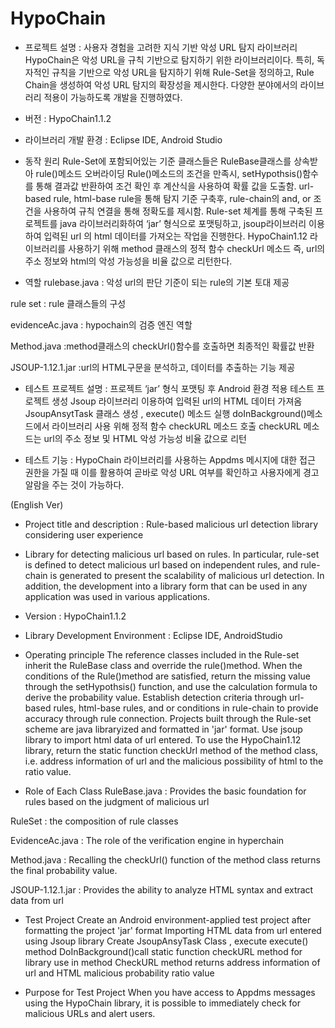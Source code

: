 # HypoChain
- 프로젝트 설명
: 사용자 경험을 고려한 지식 기반 악성 URL 탐지 라이브러리 
HypoChain은 악성 URL을 규칙 기반으로 탐지하기 위한 라이브러리이다. 특히, 독자적인 규칙을 기반으로 악성 URL을 탐지하기 위해 Rule-Set을 정의하고, Rule Chain을 생성하여 악성 URL 탐지의 확장성을 제시한다. 다양한 분야에서의 라이브러리 적용이 가능하도록 개발을 진행하였다.


- 버전
: HypoChain1.1.2 


- 라이브러리 개발 환경
: Eclipse IDE, Android Studio


- 동작 원리 
Rule-Set에 포함되어있는 기준 클래스들은 RuleBase클래스를 상속받아 rule()메소드 오버라이딩
Rule()메소드의 조건을 만족시, setHypothsis()함수를 통해 결과값 반환하여 조건 확인 후 계산식을 사용하여 확률 값을 도출함.
url-based rule, html-base rule을 통해 탐지 기준 구축후, rule-chain의 and, or 조건을 사용하여 규칙 연결을 통해 정확도를 제시함.
Rule-set 체계를 통해 구축된 프로젝트를 java 라이브러리화하여 ‘jar’ 형식으로 포맷팅하고,
jsoup라이브러리 이용하여 입력된 url 의 html 데이터를 가져오는 작업을 진행한다.
HypoChain1.12 라이브러리를 사용하기 위해 method 클래스의 정적 함수 checkUrl 메소드 즉, url의 주소 정보와 html의 악성 가능성을 비율 값으로 리턴한다.


- 역할 
rulebase.java
: 악성 url의 판단 기준이 되는 rule의 기본 토대 제공

rule set
: rule 클래스들의 구성

evidenceAc.java
: hypochain의 검증 엔진 역할

Method.java
:method클래스의 checkUrl()함수를 호출하면 최종적인 확률값 반환

JSOUP-1.12.1.jar
:url의 HTML구문을 분석하고, 데이터를 추출하는 기능 제공


- 테스트 프로젝트 설명
: 프로젝트 ‘jar’ 형식 포맷팅 후 Android 환경 적용 테스트 프로젝트 생성
 Jsoup 라이브러리 이용하여 입력된 url의 HTML 데이터 가져옴
 JsoupAnsytTask 클래스 생성 , execute() 메소드 실행 
doInBackground()메소드에서 라이브러리 사용 위해 정적 함수 checkURL 메소드 호출
checkURL 메소드는 url의 주소 정보 및 HTML 악성 가능성 비율 값으로 리턴


- 테스트 기능 
: HypoChain 라이브러리를 사용하는 Appdms 메시지에 대한 접근 권한을 가질 때 이를 활용하여 곧바로 악성 URL 여부를 확인하고 사용자에게 경고 알람을 주는 것이 가능하다.


(English Ver)


- Project title and description
: Rule-based malicious url detection library considering user experience 


- Library for detecting malicious url based on rules. 
In particular, rule-set is defined to detect malicious url based on independent rules, and rule-chain is generated to present the scalability of malicious url detection.
In addition, the development into a library form that can be used in any application was used in various applications.


- Version
: HypoChain1.1.2 


- Library Development Environment
: Eclipse IDE, AndroidStudio


- Operating principle
The reference classes included in the Rule-set inherit the RuleBase class and override the rule()method.
When the conditions of the Rule()method are satisfied, return the missing value through the setHypothsis() function, and use the calculation formula to derive the probability value.
Establish detection criteria through url-based rules, html-base rules, and or conditions in rule-chain to provide accuracy through rule connection.
Projects built through the Rule-set scheme are java libraryized and formatted in 'jar' format.
Use jsoup library to import html data of url entered.
To use the HypoChain1.12 library, return the static function checkUrl method of the method class, i.e. address information of url and the malicious possibility of html to the ratio value.


- Role of Each Class
RuleBase.java
: Provides the basic foundation for rules based on the judgment of malicious url

RuleSet
: the composition of rule classes

EvidenceAc.java
: The role of the verification engine in hyperchain

Method.java
: Recalling the checkUrl() function of the method class returns the final probability value.

JSOUP-1.12.1.jar
: Provides the ability to analyze HTML syntax and extract data from url


- Test Project
Create an Android environment-applied test project after formatting the project 'jar' format
Importing HTML data from url entered using Jsoup library
Create JsoupAnsyTask Class , execute execute() method 
DoInBackground()call static function checkURL method for library use in method
CheckURL method returns address information of url and HTML malicious probability ratio value


- Purpose for Test Project
When you have access to Appdms messages using the HypoChain library, it is possible to immediately check for malicious URLs and alert users.
